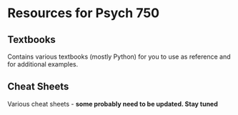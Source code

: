 # Resources for Psych 750

## Textbooks
Contains various textbooks (mostly Python) for you to use as reference and for additional examples.

## Cheat Sheets
Various cheat sheets - **some probably need to be updated. Stay tuned**